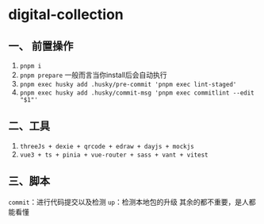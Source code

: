 # digital-collection

## 一、 前置操作

1. `pnpm i`
2. `pnpm prepare` 一般而言当你install后会自动执行
3. `pnpm exec husky add .husky/pre-commit 'pnpm exec lint-staged'`
4. `pnpm exec husky add .husky/commit-msg 'pnpm exec commitlint --edit "$1"'`

## 二、工具

1. `threeJs + dexie + qrcode + edraw + dayjs + mockjs`
2. `vue3 + ts + pinia + vue-router + sass + vant + vitest`

## 三、脚本

`commit`：进行代码提交以及检测
`up`：检测本地包的升级
其余的都不重要，是人都能看懂
